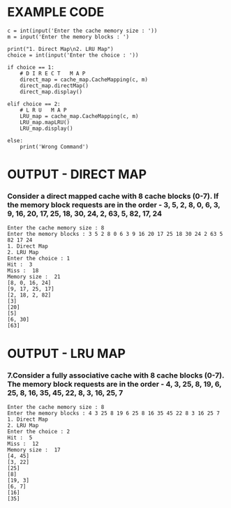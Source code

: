 # EXAMPLE CODE

```
c = int(input('Enter the cache memory size : '))
m = input('Enter the memory blocks : ')

print("1. Direct Map\n2. LRU Map")
choice = int(input('Enter the choice : '))

if choice == 1:
	# D I R E C T   M A P
	direct_map = cache_map.CacheMapping(c, m)
	direct_map.directMap()
	direct_map.display()

elif choice == 2:
	# L R U   M A P
	LRU_map = cache_map.CacheMapping(c, m)
	LRU_map.mapLRU()
	LRU_map.display()

else:
	print('Wrong Command')
```

# OUTPUT - DIRECT MAP

### Consider a direct mapped cache with 8 cache blocks (0-7). If the memory block requests are in the order - 3, 5, 2, 8, 0, 6, 3, 9, 16, 20, 17, 25, 18, 30, 24, 2, 63, 5, 82, 17, 24
```
Enter the cache memory size : 8
Enter the memory blocks : 3 5 2 8 0 6 3 9 16 20 17 25 18 30 24 2 63 5 82 17 24
1. Direct Map
2. LRU Map
Enter the choice : 1
Hit :  3
Miss :  18
Memory size :  21
[8, 0, 16, 24]
[9, 17, 25, 17]
[2, 18, 2, 82]
[3]
[20]
[5]
[6, 30]
[63]
```

# OUTPUT - LRU MAP

### 7.Consider a fully associative cache with 8 cache blocks (0-7). The memory block requests are in the order - 4, 3, 25, 8, 19, 6, 25, 8, 16, 35, 45, 22, 8, 3, 16, 25, 7
```
Enter the cache memory size : 8
Enter the memory blocks : 4 3 25 8 19 6 25 8 16 35 45 22 8 3 16 25 7
1. Direct Map
2. LRU Map
Enter the choice : 2
Hit :  5
Miss :  12
Memory size :  17
[4, 45]
[3, 22]
[25]
[8]
[19, 3]
[6, 7]
[16]
[35]
```